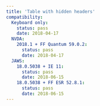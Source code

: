 ```yaml
---
title: 'Table with hidden headers'
compatibility:
  Keyboard only:
    status: pass
    date: 2018-04-17
  NVDA:
    2018.1 + FF Quantum 59.0.2:
      status: pass
      date: 2018-04-17
  JAWS:
    18.0.5038 + IE 11:
      status: pass
      date: 2018-06-15
    18.0.5038 + FF ESR 52.8.1:
      status: pass
      date: 2018-06-15
---
```

